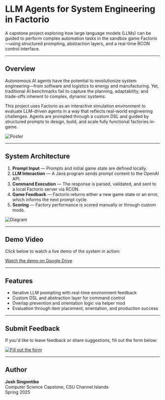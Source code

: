 # LLM Agents for System Engineering in Factorio

A capstone project exploring how large language models (LLMs) can be guided to perform complex automation tasks in the sandbox game Factorio—using structured prompting, abstraction layers, and a real-time RCON control interface.

---

## Overview

Autonomous AI agents have the potential to revolutionize system engineering—from software and logistics to energy and manufacturing. Yet, traditional AI benchmarks fail to capture the planning, adaptability, and trade-offs inherent to complex, dynamic systems.

This project uses Factorio as an interactive simulation environment to evaluate LLM-driven agents in a way that reflects real-world engineering challenges. Agents are prompted through a custom DSL and guided by structured prompts to design, build, and scale fully functional factories in-game.

![Poster](poster.jpg)

---

## System Architecture

1. **Prompt Input** — Prompts and initial game state are defined locally.
2. **LLM Interaction** — A Java program sends prompt content to the OpenAI API.
3. **Command Execution** — The response is parsed, validated, and sent to a local Factorio server via RCON.
4. **Game Feedback** — Factorio returns either a new game state or an error, which informs the next prompt cycle.
5. **Scoring** — Factory performance is scored manually or through custom mods.

![Diagram](diagram.jpg)

---

## Demo Video

Click below to watch a live demo of the system in action:

[Watch the demo on Google Drive](https://drive.google.com/file/d/1rQ9mCtRjmY40LvZW1R_IWhIw-sIEvBvi/view?usp=sharing)

---

## Features

- Iterative LLM prompting with real-time environment feedback  
- Custom DSL and abstraction layer for command control  
- Overlap prevention and orientation logic via helper mod  
- Evaluation through item placement, orientation, and production success  

---

## Submit Feedback

If you'd like to leave feedback or share suggestions, fill out the form below:

[![Fill out the form](https://via.placeholder.com/300x80.png?text=Submit+Feedback+Form)](https://docs.google.com/forms/d/1HOGyN7R0X7IxZQgd1W-rE6EnoC1Kqt41RtmEVqb6fMY/viewform)

---

## Author

**Josh Singontiko**  
Computer Science Capstone, CSU Channel Islands  
Spring 2025
